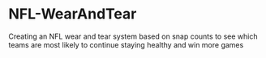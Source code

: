 # NFL-WearAndTear
Creating an NFL wear and tear system based on snap counts to see which teams are most likely to continue staying healthy and win more games
